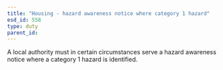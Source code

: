 ```yaml
---
title: "Housing - hazard awareness notice where category 1 hazard"
esd_id: 558
type: duty
parent_id:  
---
```


A local authority must in certain circumstances serve a hazard awareness notice where a category 1 hazard is identified.

